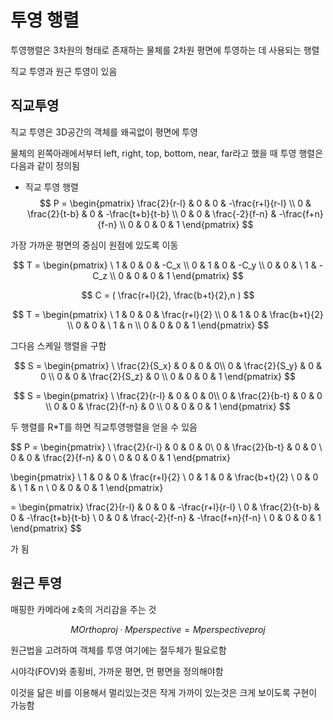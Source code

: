 # 투영 행렬
투영행렬은 3차원의 형태로 존재하는 물체를 2차원 평면에 투영하는 데 사용되는 행렬

직교 투영과 원근 투영이 있음

## 직교투영
직교 투영은 3D공간의 객체를 왜곡없이 평면에 투영

물체의 왼쪽아래에서부터 left, right, top, bottom, near, far라고 했을 때 투영 행렬은 다음과 같이 정의됨

- 직교 투영 행렬
$$
P = \begin{pmatrix}
\frac{2}{r-l} & 0 & 0 & -\frac{r+l}{r-l} \\
0 & \frac{2}{t-b} & 0 & -\frac{t+b}{t-b} \\
0 & 0 & \frac{-2}{f-n} & -\frac{f+n}{f-n} \\
0 & 0 & 0 & 1
\end{pmatrix}
$$


가장 가까운 평면의 중심이 원점에 있도록 이동

$$
T = \begin{pmatrix}
\ 1 & 0 & 0 & -C_x \\
0 & 1 & 0 & -C_y \\
0 & 0 & \ 1 & -C_z \\
0 & 0 & 0 & 1
\end{pmatrix}
$$

$$
C = ( \frac{r+l}{2}, \frac{b+t}{2},n ) 
$$

$$
T = \begin{pmatrix}
\ 1 & 0 & 0 & \frac{r+l}{2} \\
0 & 1 & 0 & \frac{b+t}{2} \\
0 & 0 & \ 1 & n \\
0 & 0 & 0 & 1
\end{pmatrix}
$$

그다음 스케일 행렬을 구함

$$
S = \begin{pmatrix}
\ \frac{2}{S_x} & 0 & 0 & 0\\
0 & \frac{2}{S_y} & 0 & 0 \\
0 & 0 & \frac{2}{S_z} & 0 \\
0 & 0 & 0 & 1
\end{pmatrix}
$$

$$
S = \begin{pmatrix}
\ \frac{2}{r-l} & 0 & 0 & 0\\
0 & \frac{2}{b-t} & 0 & 0 \\
0 & 0 & \frac{2}{f-n} & 0 \\
0 & 0 & 0 & 1
\end{pmatrix}
$$

두 행렬를 R*T를 하면 직교투영행렬을 얻을 수 있음 

$$
P = \begin{pmatrix}
\ \frac{2}{r-l} & 0 & 0 & 0\\
0 & \frac{2}{b-t} & 0 & 0 \\
0 & 0 & \frac{2}{f-n} & 0 \\
0 & 0 & 0 & 1
\end{pmatrix}

\begin{pmatrix}
\ 1 & 0 & 0 & \frac{r+l}{2} \\
0 & 1 & 0 & \frac{b+t}{2} \\
0 & 0 & \ 1 & n \\
0 & 0 & 0 & 1
\end{pmatrix}

= \begin{pmatrix}
\frac{2}{r-l} & 0 & 0 & -\frac{r+l}{r-l} \\
0 & \frac{2}{t-b} & 0 & -\frac{t+b}{t-b} \\
0 & 0 & \frac{-2}{f-n} & -\frac{f+n}{f-n} \\
0 & 0 & 0 & 1
\end{pmatrix}
$$

가 됨


## 원근 투영
매핑한 카메라에 z축의 거리감을 주는 것

$$
MOrthoproj​·Mperspective​=Mperspective proj​​
$$

원근법을 고려하여 객체를 투영 여기에는 절두체가 필요로함

시야각(FOV)와 종횡비, 가까운 평면, 먼 평면을 정의해야함

이것을 닮은 비를 이용해서 멀리있는것은 작게 가까이 있는것은 크게 보이도록 구현이 가능함
